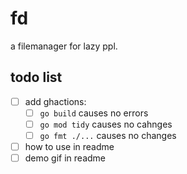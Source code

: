 # fd
a filemanager for lazy ppl.

## todo list
- [ ] add ghactions:
    - [  ] `go build` causes no errors
    - [  ] `go mod tidy` causes no cahnges
    - [  ] `go fmt ./...` causes no changes
- [ ] how to use in readme
- [ ] demo gif in readme
